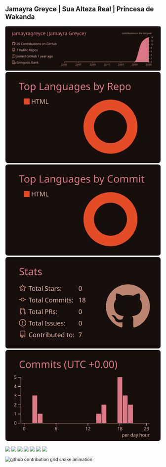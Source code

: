 ## Jamayra Greyce | Sua Alteza Real | Princesa de Wakanda


[![](https://raw.githubusercontent.com/jamayragreyce/Git_Stats/master/profile-summary-card-output/date_night/0-profile-details.svg)](https://github.com/vn7n24fzkq/github-profile-summary-cards)
[![](https://raw.githubusercontent.com/jamayragreyce/Git_Stats/master/profile-summary-card-output/date_night/1-repos-per-language.svg)](https://github.com/vn7n24fzkq/github-profile-summary-cards) [![](https://raw.githubusercontent.com/jamayragreyce/Git_Stats/master/profile-summary-card-output/date_night/2-most-commit-language.svg)](https://github.com/vn7n24fzkq/github-profile-summary-cards)
[![](https://raw.githubusercontent.com/jamayragreyce/Git_Stats/master/profile-summary-card-output/date_night/3-stats.svg)](https://github.com/vn7n24fzkq/github-profile-summary-cards) [![](https://raw.githubusercontent.com/jamayragreyce/Git_Stats/master/profile-summary-card-output/date_night/4-productive-time.svg)](https://github.com/vn7n24fzkq/github-profile-summary-cards)

<div>
<a href="https://www.linkedin.com/in/jamayragreyce/" target="_blank"><img src="https://img.shields.io/badge/-LinkedIn-%230077B5?style=for-the-badge&logo=linkedin&logoColor=white" target="_blank"></a>
<a href="https://linktr.ee/fentybooks" target="_blank"><img src="https://img.shields.io/badge/linktree-39E09B?style=for-the-badge&logo=linktree&logoColor=white"></a>
<a href="https://www.instagram.com/fentybooks/" target="_blank"><img src="https://img.shields.io/badge/Instagram-E4405F?style=for-the-badge&logo=instagram&logoColor=white"></a>
<a href="https://brazilian-princess-blog.tumblr.com/" target="_blank"><img src="https://img.shields.io/badge/Tumblr-%2336465D.svg?&style=for-the-badge&logo=Tumblr&logoColor=white"></a>
<a href="https://twitter.com/jamayragreyce" target="_blank"><img src="https://img.shields.io/badge/Twitter-1DA1F2?style=for-the-badge&logo=twitter&logoColor=white"></a>
<a href="https://open.spotify.com/user/jamayragreyce?si=b4530a491c2e46d6&nd=1" target="_blank"><img src="https://img.shields.io/badge/Spotify-1ED760?&style=for-the-badge&logo=spotify&logoColor=white"></a>
<a href="mailto:jamayragmf@gmail.com" target="_blank"><img src="https://img.shields.io/badge/Gmail-D14836?style=for-the-badge&logo=gmail&logoColor=white"></a> 
</div>

![github contribution grid snake animation](https://raw.githubusercontent.com/jamayragreyce/jamayragreyce/output/github-contribution-grid-snake.svg#gh-light-mode-only)
